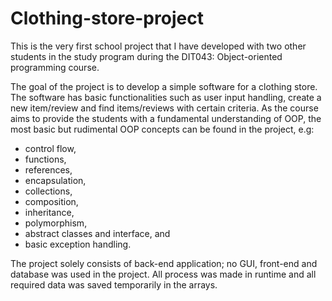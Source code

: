 # Clothing-store-project
This is the very first school project that I have developed with two other students in the study program during the DIT043: Object-oriented programming course.

The goal of the project is to develop a simple software for a clothing store. 
The software has basic functionalities such as user input handling, create a new item/review and find items/reviews with certain criteria. As the course aims to provide the students with a fundamental understanding of OOP, the most basic but rudimental OOP concepts can be found in the project, e.g:
- control flow,
- functions,
- references,
- encapsulation,
- collections,
- composition,
- inheritance,
- polymorphism,
- abstract classes and interface, and
- basic exception handling.

The project solely consists of back-end application; no GUI, front-end and database was used in the project. All process was made in runtime and all required data was saved temporarily in the arrays.
